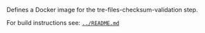 Defines a Docker image for the tre-files-checksum-validation step.

For build instructions see: [`../README.md`](../README.md)
